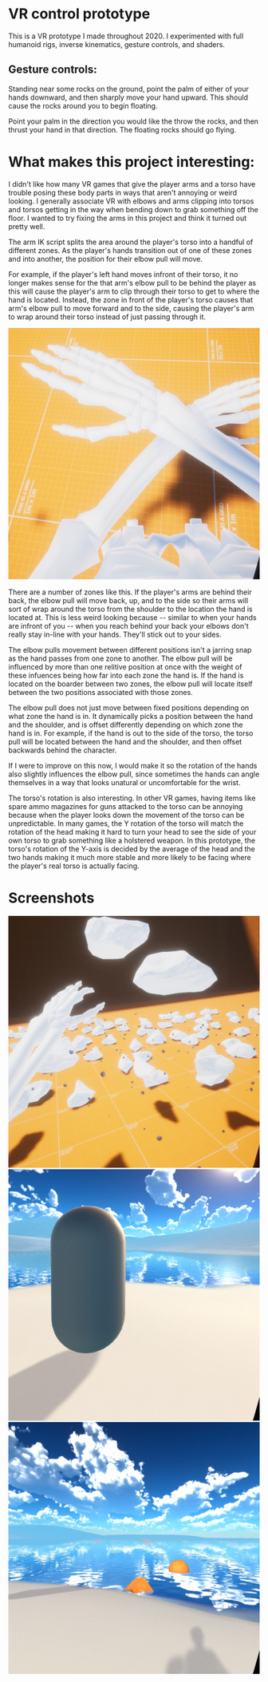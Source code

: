 # VR control prototype
This is a VR prototype I made throughout 2020. I experimented with full humanoid rigs, inverse kinematics, gesture controls, and shaders.

## Gesture controls:

Standing near some rocks on the ground, point the palm of either of your hands downward, and then sharply move your hand upward. This should cause the rocks around you to begin floating.

Point your palm in the direction you would like the throw the rocks, and then thrust your hand in that direction. The floating rocks should go flying.

# What makes this project interesting:

I didn't like how many VR games that give the player arms and a torso have trouble posing these body parts in ways that aren't annoying or weird looking. I generally associate VR with elbows and arms clipping into torsos and torsos getting in the way when bending down to grab something off the floor. I wanted to try fixing the arms in this project and think it turned out pretty well.

The arm IK script splits the area around the player's torso into a handful of different zones. As the player's hands transition out of one of these zones and into another, the position for their elbow pull will move.

For example, if the player's left hand moves infront of their torso, it no longer makes sense for the that arm's elbow pull to be behind the player as this will cause the player's arm to clip through their torso to get to where the hand is located. Instead, the zone in front of the player's torso causes that arm's elbow pull to move forward and to the side, causing the player's arm to wrap around their torso instead of just passing through it.

![example](Marketing/Screenshots/20240414203130_1.jpg)

There are a number of zones like this. If the player's arms are behind their back, the elbow pull will move back, up, and to the side so their arms will sort of wrap around the torso from the shoulder to the location the hand is located at. This is less weird looking because -- similar to when your hands are infront of you -- when you reach behind your back your elbows don't really stay in-line with your hands. They'll stick out to your sides.

The elbow pulls movement between different positions isn't a jarring snap as the hand passes from one zone to another. The elbow pull will be influenced by more than one relitive position at once with the weight of these infuences being how far into each zone the hand is. If the hand is located on the boarder between two zones, the elbow pull will locate itself between the two positions associated with those zones.

The elbow pull does not just move between fixed positions depending on what zone the hand is in. It dynamically picks a position between the hand and the shoulder, and is offset differently depending on which zone the hand is in. For example, if the hand is out to the side of the torso, the torso pull will be located between the hand and the shoulder, and then offset backwards behind the character.

If I were to improve on this now, I would make it so the rotation of the hands also slightly influences the elbow pull, since sometimes the hands can angle themselves in a way that looks unatural or uncomfortable for the wrist.

The torso's rotation is also interesting. In other VR games, having items like spare ammo magazines for guns attacked to the torso can be annoying because when the player looks down the movement of the torso can be unpredictable. In many games, the Y rotation of the torso will match the rotation of the head making it hard to turn your head to see the side of your own torso to grab something like a holstered weapon. In this prototype, the torso's rotation of the Y-axis is decided by the average of the head and the two hands making it much more stable and more likely to be facing where the player's real torso is actually facing.

# Screenshots
![image](Marketing/Screenshots/20240414203056_1.jpg)
![image](Marketing/Screenshots/20240414203151_1.jpg)
![image](Marketing/Screenshots/20240414203223_1.jpg)